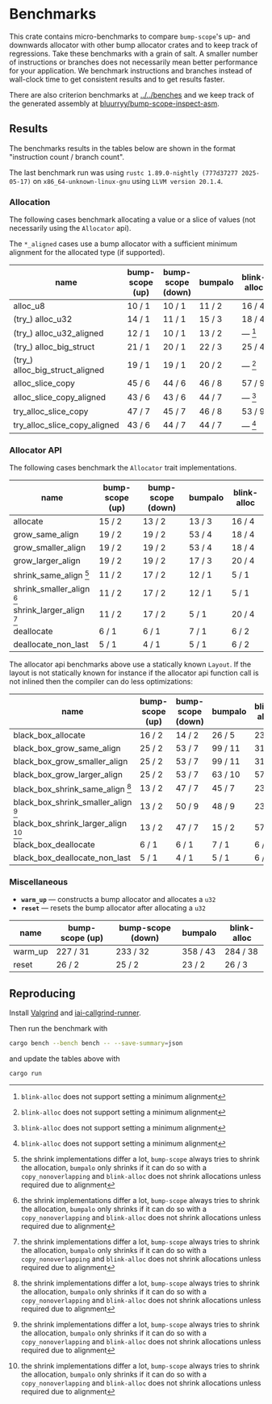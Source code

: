 # Benchmarks

This crate contains micro-benchmarks to compare `bump-scope`'s up- and downwards allocator with other bump allocator crates and to keep track of regressions. Take these benchmarks with a grain of salt. A smaller number of instructions or branches does not necessarily mean better performance for your application. We benchmark instructions and branches instead of wall-clock time to get consistent results and to get results faster.

There are also criterion benchmarks at [../../benches](../../benches) and we keep track of the generated assembly at [bluurryy/bump-scope-inspect-asm](https://github.com/bluurryy/bump-scope-inspect-asm).

## Results

The benchmarks results in the tables below are shown in the format "instruction count / branch count".

The last benchmark run was using <!-- version start -->`rustc 1.89.0-nightly (777d37277 2025-05-17)` on `x86_64-unknown-linux-gnu` using `LLVM version 20.1.4`<!-- version end -->.

### Allocation

The following cases benchmark allocating a value or a slice of values (not necessarily using the `Allocator` api).

The `*_aligned` cases use a bump allocator with a sufficient minimum alignment for the allocated type (if supported).

<!-- alloc table start -->

| name                            | bump-scope (up) | bump-scope (down) | bumpalo | blink-alloc |
|---------------------------------|-----------------|-------------------|---------|-------------|
| alloc_u8                        | 10 / 1          | 10 / 1            | 11 / 2  | 16 / 4      |
| (try_) alloc_u32                | 14 / 1          | 11 / 1            | 15 / 3  | 18 / 4      |
| (try_) alloc_u32_aligned        | 12 / 1          | 10 / 1            | 13 / 2  | — [^1]      |
| (try_) alloc_big_struct         | 21 / 1          | 20 / 1            | 22 / 3  | 25 / 4      |
| (try_) alloc_big_struct_aligned | 19 / 1          | 19 / 1            | 20 / 2  | — [^1]      |
| alloc_slice_copy                | 45 / 6          | 44 / 6            | 46 / 8  | 57 / 9      |
| alloc_slice_copy_aligned        | 43 / 6          | 43 / 6            | 44 / 7  | — [^1]      |
| try_alloc_slice_copy            | 47 / 7          | 45 / 7            | 46 / 8  | 53 / 9      |
| try_alloc_slice_copy_aligned    | 43 / 6          | 44 / 7            | 44 / 7  | — [^1]      |

<!-- alloc table end -->

### Allocator API

The following cases benchmark the `Allocator` trait implementations. 

<!-- allocator_api table start -->

| name                      | bump-scope (up) | bump-scope (down) | bumpalo | blink-alloc |
|---------------------------|-----------------|-------------------|---------|-------------|
| allocate                  | 15 / 2          | 13 / 2            | 13 / 3  | 16 / 4      |
| grow_same_align           | 19 / 2          | 19 / 2            | 53 / 4  | 18 / 4      |
| grow_smaller_align        | 19 / 2          | 19 / 2            | 53 / 4  | 18 / 4      |
| grow_larger_align         | 19 / 2          | 19 / 2            | 17 / 3  | 20 / 4      |
| shrink_same_align [^2]    | 11 / 2          | 17 / 2            | 12 / 1  | 5 / 1       |
| shrink_smaller_align [^2] | 11 / 2          | 17 / 2            | 12 / 1  | 5 / 1       |
| shrink_larger_align [^2]  | 11 / 2          | 17 / 2            | 5 / 1   | 20 / 4      |
| deallocate                | 6 / 1           | 6 / 1             | 7 / 1   | 6 / 2       |
| deallocate_non_last       | 5 / 1           | 4 / 1             | 5 / 1   | 6 / 2       |

<!-- allocator_api table end -->

The allocator api benchmarks above use a statically known `Layout`. If the layout is not statically known for instance if the
allocator api function call is not inlined then the compiler can do less optimizations:

<!-- black_box_allocator_api table start -->

| name                                | bump-scope (up) | bump-scope (down) | bumpalo | blink-alloc |
|-------------------------------------|-----------------|-------------------|---------|-------------|
| black_box_allocate                  | 16 / 2          | 14 / 2            | 26 / 5  | 23 / 4      |
| black_box_grow_same_align           | 25 / 2          | 53 / 7            | 99 / 11 | 31 / 6      |
| black_box_grow_smaller_align        | 25 / 2          | 53 / 7            | 99 / 11 | 31 / 6      |
| black_box_grow_larger_align         | 25 / 2          | 53 / 7            | 63 / 10 | 57 / 9      |
| black_box_shrink_same_align [^2]    | 13 / 2          | 47 / 7            | 45 / 7  | 23 / 3      |
| black_box_shrink_smaller_align [^2] | 13 / 2          | 50 / 9            | 48 / 9  | 23 / 3      |
| black_box_shrink_larger_align [^2]  | 13 / 2          | 47 / 7            | 15 / 2  | 57 / 9      |
| black_box_deallocate                | 6 / 1           | 6 / 1             | 7 / 1   | 6 / 2       |
| black_box_deallocate_non_last       | 5 / 1           | 4 / 1             | 5 / 1   | 6 / 2       |

<!-- black_box_allocator_api table end -->

### Miscellaneous

- **`warm_up`** —  constructs a bump allocator and allocates a `u32`
- **`reset`** —  resets the bump allocator after allocating a `u32`

<!-- misc table start -->

| name    | bump-scope (up) | bump-scope (down) | bumpalo  | blink-alloc |
|---------|-----------------|-------------------|----------|-------------|
| warm_up | 227 / 31        | 233 / 32          | 358 / 43 | 284 / 38    |
| reset   | 26 / 2          | 25 / 2            | 23 / 2   | 26 / 3      |

<!-- misc table end -->

[^1]: `blink-alloc` does not support setting a minimum alignment
[^2]: the shrink implementations differ a lot, `bump-scope` always tries to shrink the allocation, `bumpalo` only shrinks if it can do so with a `copy_nonoverlapping` and `blink-alloc` does not shrink allocations unless required due to alignment

## Reproducing

Install [Valgrind](https://iai-callgrind.github.io/iai-callgrind/latest/html/installation/prerequisites.html) and [iai-callgrind-runner](https://iai-callgrind.github.io/iai-callgrind/latest/html/installation/iai_callgrind.html).

Then run the benchmark with
```bash
cargo bench --bench bench -- --save-summary=json
```
and update the tables above with
```bash
cargo run
```